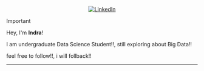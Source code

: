 <p align="center">
  <a href="https://www.linkedin.com/in/indra-damarjati" title="LinkedIn"><img src="https://img.shields.io/badge/LinkedIn-blue.svg?style=for-the-badge" alt="LinkedIn"></a>


> [!IMPORTANT]
> Hey, I'm **Indra**!
>
> I am undergraduate Data Science Student!!, still exploring about Big Data!!
> 
> feel free to follow!!, i will follback!!

---
